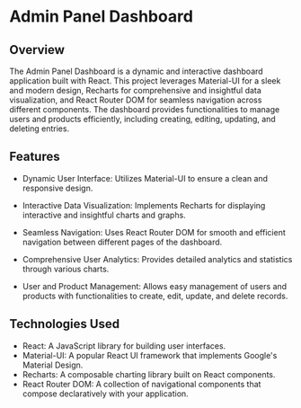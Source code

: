 # Admin Panel Dashboard
## Overview
The Admin Panel Dashboard is a dynamic and interactive dashboard application built with React. This project leverages Material-UI for a sleek and modern design, Recharts for comprehensive and insightful data visualization, and React Router DOM for seamless navigation across different components. The dashboard provides functionalities to manage users and products efficiently, including creating, editing, updating, and deleting entries.

## Features
*  Dynamic User Interface: Utilizes Material-UI to ensure a clean and responsive design.

* Interactive Data Visualization: Implements Recharts for displaying interactive and insightful charts and graphs.
  
* Seamless Navigation: Uses React Router DOM for smooth and efficient navigation between different pages of the dashboard.

* Comprehensive User Analytics: Provides detailed analytics and statistics through various charts.

* User and Product Management: Allows easy management of users and products with functionalities to create, edit, update, and delete records.


## Technologies Used

* React: A JavaScript library for building user interfaces.
* Material-UI: A popular React UI framework that implements Google's Material Design.
* Recharts: A composable charting library built on React components.
* React Router DOM: A collection of navigational components that compose declaratively with your application.
  



